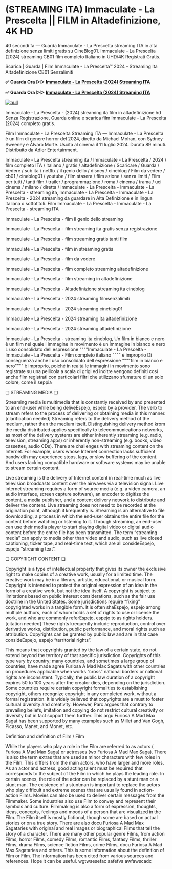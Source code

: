 # (STREAMING ITA) Immaculate - La Prescelta || FILM in Altadefinizione, 4K HD

40 secondi fa — Guarda Immaculate - La Prescelta streaming ITA in alta definizione senza limiti gratis su CineBlog01. Immaculate - La Prescelta (2024) streaming CB01 film completo Italiano in UHD/4K Registrati Gratis.

Scarica | Guarda | Film Immaculate - La Prescelta™ 2024 - Streaming Ita Altadefinizione CB01 Senzalimiti

**✅ Guarda Ora ▷▷ [Immaculate - La Prescelta (2024) Streaming ITA](https://t.co/X31oLhfTIZ)**

**✅ Guarda Ora ▷▷ [Immaculate - La Prescelta (2024) Streaming ITA](https://t.co/X31oLhfTIZ)**

[![null](https://static.wixstatic.com/media/855a25_043b5abeb4ae4d35ac003198e7fe56ed~mv2.gif)](https://t.co/X31oLhfTIZ)

Immaculate - La Prescelta - (2024) streaming ita film in altadefinizione hd Senza Registrazione, Guarda online e scarica film Immaculate - La Prescelta (2024) completo gratis.

Film Immaculate - La Prescelta Streaming ITA — Immaculate - La Prescelta è un film di genere horror del 2024, diretto da Michael Mohan, con Sydney Sweeney e Álvaro Morte. Uscita al cinema il 11 luglio 2024. Durata 89 minuti. Distribuito da Adler Entertainment.

Immaculate - La Prescelta streaming ita / Immaculate - La Prescelta / 2024 / film completo ITA / italiano / gratis / altadefinizione / Scaricare / Guarda / Vedere / sub ita / netflix / il genio dello / disney / cineblog / Film da vedere / cb01 / cineblog01 / youtube / film stasera / film azione / senza limiti / Film per tutti / tanti film / trailer / programmazione / roma / cinema / trama / uci cinema / milano / diretta / Immaculate - La Prescelta - Immaculate - La Prescelta - streaming ita, Immaculate - La Prescelta - Immaculate - La Prescelta - 2024 streaming da guardare in Alta Definizione e in lingua italiana o sottotitoli. Film Immaculate - La Prescelta - Immaculate - La Prescelta - streaming ITA

Immaculate - La Prescelta - film il genio dello streaming

Immaculate - La Prescelta - film streaming ita gratis senza registrazione

Immaculate - La Prescelta - film streaming gratis tanti film

Immaculate - La Prescelta - film in streaming gratis

Immaculate - La Prescelta - film da vedere

Immaculate - La Prescelta - film completo streaming altadefinizione

Immaculate - La Prescelta - film streaming in altadefinizione

Immaculate - La Prescelta - Altadefinizione streaming ita cineblog

Immaculate - La Prescelta - 2024 streaming filmsenzalimiti

Immaculate - La Prescelta - 2024 streaming cineblog01

Immaculate - La Prescelta - 2024 streaming ita altadefinizione

Immaculate - La Prescelta - 2024 streaming altadefinizione

Immaculate - La Prescelta - streaming ita cineblog, Un film in bianco e nero è un film nel quale l immagine in movimento è un immagine in bianco e nero L uso consolidato dell espressione """"Immaculate - La Prescelta - Immaculate - La Prescelta - Film completo italiano """" è improprio Di conseguenza anche l uso consolidato dell espressione """"film in bianco e nero"""" è improprio, poiché in realtà le immagini in movimento sono registrate su una pellicola a scala di grigi ed inoltre vengono definiti così anche film registrati con particolari filtri che utilizzano sfumature di un solo colore, come il seppia

❏ STREAMING MEDIA ❏

Streaming media is multimedia that is constantly received by and presented to an end-user while being deliveEspejo, espejo by a provider. The verb to stream refers to the process of delivering or obtaining media in this manner.[clarification needed] Streaming refers to the delivery method of the medium, rather than the medium itself. Distinguishing delivery method krom the media distributed applies specifically to telecommunications networks, as most of the delivery systems are either inherently streaming (e.g. radio, television, streaming apps) or inherently non-streaming (e.g. books, video cassettes, audio CDs). There are challenges with streaming content on the Internet. For example, users whose Internet connection lacks sufficient bandwidth may experience stops, lags, or slow buffering of the content. And users lacking compatible hardware or software systems may be unable to stream certain content.

Live streaming is the delivery of Internet content in real-time much as live television broadcasts content over the airwaves via a television signal. Live internet streaming requires a form of source media (e.g. a video camera, an audio interface, screen capture software), an encoder to digitize the content, a media publisher, and a content delivery network to distribute and deliver the content. Live streaming does not need to be recorded at the origination point, although it krequently is. Streaming is an alternative to file downloading, a process in which the end-user obtains the entire file for the content before watching or listening to it. Through streaming, an end-user can use their media player to start playing digital video or digital audio content before the entire file has been transmitted. The term “streaming media” can apply to media other than video and audio, such as live closed captioning, ticker tape, and real-time text, which are all consideEspejo, espejo “streaming text”.

❏ COPYRIGHT CONTENT ❏

Copyright is a type of intellectual property that gives its owner the exclusive right to make copies of a creative work, usually for a limited time. The creative work may be in a literary, artistic, educational, or musical form. Copyright is intended to protect the original expression of an idea in the form of a creative work, but not the idea itself. A copyright is subject to limitations based on public interest considerations, such as the fair use doctrine in the United States. Some jurisdictions require “fixing” copyrighted works in a tangible form. It is often shaEspejo, espejo among multiple authors, each of whom holds a set of rights to use or license the work, and who are commonly referEspejo, espejo to as rights holders.[citation needed] These rights krequently include reproduction, control over derivative works, distribution, public performance, and moral rights such as attribution. Copyrights can be granted by public law and are in that case consideEspejo, espejo “territorial rights”.

This means that copyrights granted by the law of a certain state, do not extend beyond the territory of that specific jurisdiction. Copyrights of this type vary by country; many countries, and sometimes a large group of countries, have made agree Furiosa A Mad Max Sagats with other countries on procedures applicable when works “cross” national borders or national rights are inconsistent. Typically, the public law duration of a copyright expires 50 to 100 years after the creator dies, depending on the jurisdiction. Some countries require certain copyright formalities to establishing copyright, others recognize copyright in any completed work, without a formal registration. It is widely believed that copyrights are a must to foster cultural diversity and creativity. However, Parc argues that contrary to prevailing beliefs, imitation and copying do not restrict cultural creativity or diversity but in fact support them further. This argu Furiosa A Mad Max Sagat has been supported by many examples such as Millet and Van Gogh, Picasso, Manet, and Monet, etc.

Definition and definition of Film / Film

While the players who play a role in the Film are referred to as actors ( Furiosa A Mad Max Saga) or actresses (wo Furiosa A Mad Max Saga). There is also the term extras that are used as minor characters with few roles in the Film. This differs from the main actors, who have larger and more roles. As an actor and actress, good acting talent must be required that corresponds to the subject of the Film in which he plays the leading role. In certain scenes, the role of the actor can be replaced by a stunt man or a stunt man. The existence of a stuntman is important to replace the actors who play difficult and extreme scenes that are usually found in action-action Films. Movies can also be used to deliver certain messages from the Filmmaker. Some industries also use Film to convey and represent their symbols and culture. Filmmaking is also a form of expression, thoughts, ideas, concepts, feelings and moods of a person that are visualized in the Film. The Film itself is mostly fictional, though some are based on actual stories or on a true story. There are also docu Furiosa A Mad Max Sagataries with original and real images or biographical Films that tell the story of a character. There are many other popular genre Films, from action Films, horror Films, comedy Films, romantic Films, fantasy Films, thriller Films, drama Films, science fiction Films, crime Films, docu Furiosa A Mad Max Sagataries and others. This is some information about the definition of Film or Film. The information has been cited from various sources and references. Hope it can be useful. wgtwsesefac aafefva awfawscadc
